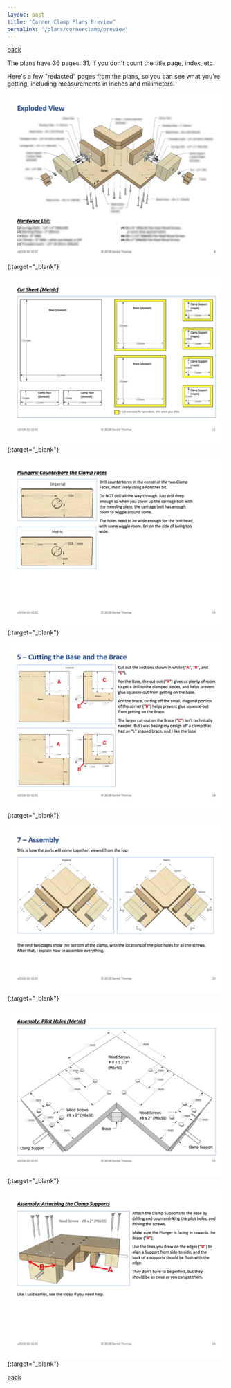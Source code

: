 ```yaml
---
layout: post
title: "Corner Clamp Plans Preview"
permalink: "/plans/cornerclamp/preview"
---
```

[back](/plans/cornerclamp)

The plans have 36 pages. 31, if you don't count the title page, index, etc.

Here's a few "redacted" pages from the plans, so you can see what you're getting, including measurements in inches and millimeters.

[![](/assets/images/corner_clamp_plans_preview_08.jpg)](/assets/images/corner_clamp_plans_preview_08.jpg){:target="_blank"}

[![](/assets/images/corner_clamp_plans_preview_11.jpg)](/assets/images/corner_clamp_plans_preview_11.jpg){:target="_blank"}

[![](/assets/images/corner_clamp_plans_preview_15.jpg)](/assets/images/corner_clamp_plans_preview_15.jpg){:target="_blank"}

[![](/assets/images/corner_clamp_plans_preview_18.jpg)](/assets/images/corner_clamp_plans_preview_18.jpg){:target="_blank"}

[![](/assets/images/corner_clamp_plans_preview_20.jpg)](/assets/images/corner_clamp_plans_preview_20.jpg){:target="_blank"}

[![](/assets/images/corner_clamp_plans_preview_22.jpg)](/assets/images/corner_clamp_plans_preview_22.jpg){:target="_blank"}

[![](/assets/images/corner_clamp_plans_preview_26.jpg)](/assets/images/corner_clamp_plans_preview_26.jpg){:target="_blank"}

[back](/plans/cornerclamp)